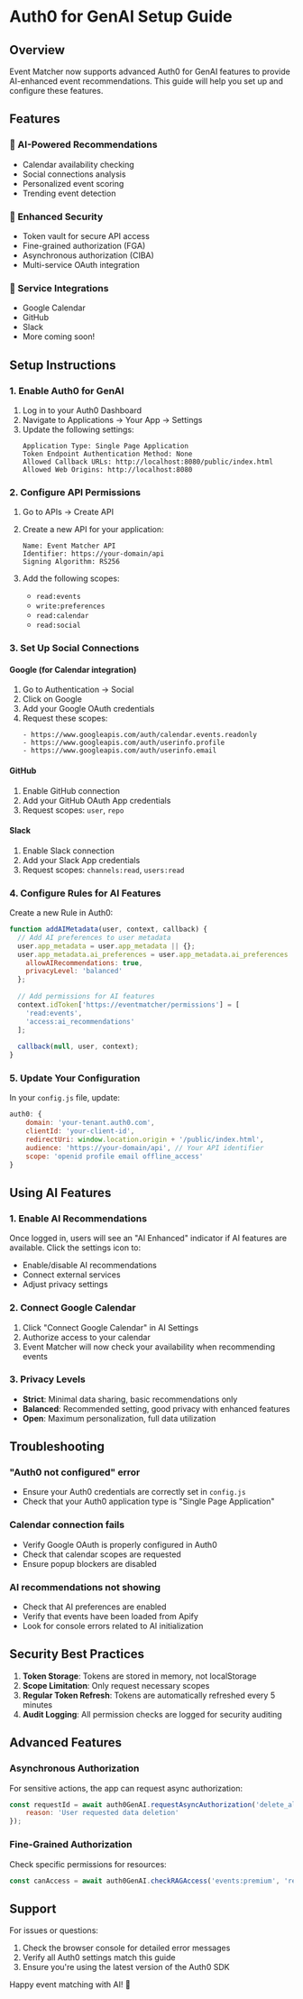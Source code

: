 # Auth0 for GenAI Setup Guide

## Overview

Event Matcher now supports advanced Auth0 for GenAI features to provide AI-enhanced event recommendations. This guide will help you set up and configure these features.

## Features

### 🤖 AI-Powered Recommendations
- Calendar availability checking
- Social connections analysis
- Personalized event scoring
- Trending event detection

### 🔐 Enhanced Security
- Token vault for secure API access
- Fine-grained authorization (FGA)
- Asynchronous authorization (CIBA)
- Multi-service OAuth integration

### 🔗 Service Integrations
- Google Calendar
- GitHub
- Slack
- More coming soon!

## Setup Instructions

### 1. Enable Auth0 for GenAI

1. Log in to your Auth0 Dashboard
2. Navigate to Applications → Your App → Settings
3. Update the following settings:
   ```
   Application Type: Single Page Application
   Token Endpoint Authentication Method: None
   Allowed Callback URLs: http://localhost:8080/public/index.html
   Allowed Web Origins: http://localhost:8080
   ```

### 2. Configure API Permissions

1. Go to APIs → Create API
2. Create a new API for your application:
   ```
   Name: Event Matcher API
   Identifier: https://your-domain/api
   Signing Algorithm: RS256
   ```

3. Add the following scopes:
   - `read:events`
   - `write:preferences`
   - `read:calendar`
   - `read:social`

### 3. Set Up Social Connections

#### Google (for Calendar integration)
1. Go to Authentication → Social
2. Click on Google
3. Add your Google OAuth credentials
4. Request these scopes:
   ```
   - https://www.googleapis.com/auth/calendar.events.readonly
   - https://www.googleapis.com/auth/userinfo.profile
   - https://www.googleapis.com/auth/userinfo.email
   ```

#### GitHub
1. Enable GitHub connection
2. Add your GitHub OAuth App credentials
3. Request scopes: `user`, `repo`

#### Slack
1. Enable Slack connection
2. Add your Slack App credentials
3. Request scopes: `channels:read`, `users:read`

### 4. Configure Rules for AI Features

Create a new Rule in Auth0:

```javascript
function addAIMetadata(user, context, callback) {
  // Add AI preferences to user metadata
  user.app_metadata = user.app_metadata || {};
  user.app_metadata.ai_preferences = user.app_metadata.ai_preferences || {
    allowAIRecommendations: true,
    privacyLevel: 'balanced'
  };
  
  // Add permissions for AI features
  context.idToken['https://eventmatcher/permissions'] = [
    'read:events',
    'access:ai_recommendations'
  ];
  
  callback(null, user, context);
}
```

### 5. Update Your Configuration

In your `config.js` file, update:

```javascript
auth0: {
    domain: 'your-tenant.auth0.com',
    clientId: 'your-client-id',
    redirectUri: window.location.origin + '/public/index.html',
    audience: 'https://your-domain/api', // Your API identifier
    scope: 'openid profile email offline_access'
}
```

## Using AI Features

### 1. Enable AI Recommendations

Once logged in, users will see an "AI Enhanced" indicator if AI features are available. Click the settings icon to:
- Enable/disable AI recommendations
- Connect external services
- Adjust privacy settings

### 2. Connect Google Calendar

1. Click "Connect Google Calendar" in AI Settings
2. Authorize access to your calendar
3. Event Matcher will now check your availability when recommending events

### 3. Privacy Levels

- **Strict**: Minimal data sharing, basic recommendations only
- **Balanced**: Recommended setting, good privacy with enhanced features
- **Open**: Maximum personalization, full data utilization

## Troubleshooting

### "Auth0 not configured" error
- Ensure your Auth0 credentials are correctly set in `config.js`
- Check that your Auth0 application type is "Single Page Application"

### Calendar connection fails
- Verify Google OAuth is properly configured in Auth0
- Check that calendar scopes are requested
- Ensure popup blockers are disabled

### AI recommendations not showing
- Check that AI preferences are enabled
- Verify that events have been loaded from Apify
- Look for console errors related to AI initialization

## Security Best Practices

1. **Token Storage**: Tokens are stored in memory, not localStorage
2. **Scope Limitation**: Only request necessary scopes
3. **Regular Token Refresh**: Tokens are automatically refreshed every 5 minutes
4. **Audit Logging**: All permission checks are logged for security auditing

## Advanced Features

### Asynchronous Authorization

For sensitive actions, the app can request async authorization:

```javascript
const requestId = await auth0GenAI.requestAsyncAuthorization('delete_all_data', {
    reason: 'User requested data deletion'
});
```

### Fine-Grained Authorization

Check specific permissions for resources:

```javascript
const canAccess = await auth0GenAI.checkRAGAccess('events:premium', 'read');
```

## Support

For issues or questions:
1. Check the browser console for detailed error messages
2. Verify all Auth0 settings match this guide
3. Ensure you're using the latest version of the Auth0 SDK

Happy event matching with AI! 🎉 
